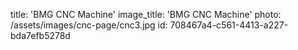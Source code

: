 title: 'BMG CNC Machine'
image_title: 'BMG CNC Machine'
photo: /assets/images/cnc-page/cnc3.jpg
id: 708467a4-c561-4413-a227-bda7efb5278d
